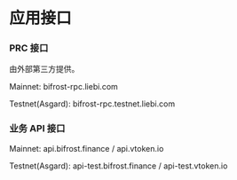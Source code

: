# 应用接口

### PRC 接口

由外部第三方提供。

Mainnet: bifrost-rpc.liebi.com 

Testnet\(Asgard\): bifrost-rpc.testnet.liebi.com 

### 业务 API 接口

Mainnet: api.bifrost.finance / api.vtoken.io 

Testnet\(Asgard\): api-test.bifrost.finance / api-test.vtoken.io

